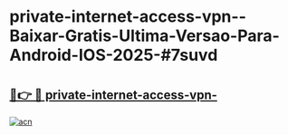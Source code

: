# private-internet-access-vpn--Baixar-Gratis-Ultima-Versao-Para-Android-IOS-2025-#7suvd

# <h2><a href="https://ainizakaria.my?title=private-internet-access-vpn-&ref=24M">🔗👉 🔴 private-internet-access-vpn-</a></h2>

[![acn](https://github.com/user-attachments/assets/0f9c940e-d8b0-45ae-aac7-cd30a18b3e1c)](https://ainizakaria.my?title=private-internet-access-vpn-&ref=24M)

